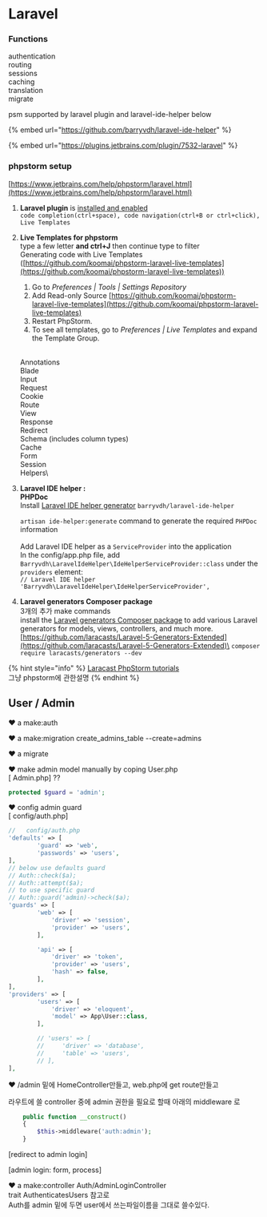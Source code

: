 # Laravel

### Functions

authentication\
routing\
sessions\
caching\
translation\
migrate

psm supported by laravel plugin and laravel-ide-helper below

{% embed url="https://github.com/barryvdh/laravel-ide-helper" %}

{% embed url="https://plugins.jetbrains.com/plugin/7532-laravel" %}

### phpstorm setup

[https://www.jetbrains.com/help/phpstorm/laravel.html](https://www.jetbrains.com/help/phpstorm/laravel.html) &#x20;

1.  **Laravel plugin** is [installed and enabled](https://www.jetbrains.com/help/phpstorm/managing-plugins.html#repos)\
    `code completion(ctrl+space), code navigation(ctrl+B or ctrl+click), Live Templates`


2.  **Live Templates for phpstorm**\
    type a few letter **and ctrl+J** then continue type to filter\
    Generating code with Live Templates ([https://github.com/koomai/phpstorm-laravel-live-templates](https://github.com/koomai/phpstorm-laravel-live-templates))

    1. Go to _Preferences | Tools | Settings Repository_
    2. Add Read-only Source [https://github.com/koomai/phpstorm-laravel-live-templates](https://github.com/koomai/phpstorm-laravel-live-templates)
    3. Restart PhpStorm.
    4. To see all templates, go to _Preferences | Live Templates_ and expand the Template Group.

    \
    Annotations \
    Blade \
    Input \
    Request \
    Cookie \
    Route \
    View \
    Response \
    Redirect \
    Schema (includes column types) \
    Cache \
    Form \
    Session \
    Helpers\

3.  **Laravel IDE helper :** \
    **PHPDoc**\
    Install [Laravel IDE helper generator](https://github.com/barryvdh/laravel-ide-helper)   `barryvdh/laravel-ide-helper`

    `artisan ide-helper:generate` command to generate the required `PHPDoc` information\
    \
    Add Laravel IDE helper as a `ServiceProvider` into the application\
    &#x20;In the config/app.php file, add `Barryvdh\LaravelIdeHelper\IdeHelperServiceProvider::class` under the `providers` element:\
    `// Laravel IDE helper` \
    `'Barryvdh\LaravelIdeHelper\IdeHelperServiceProvider',`
4. **Laravel generators Composer package** \
   3개의 추가 make commands\
   install the [Laravel generators Composer package](https://github.com/laracasts/Laravel-5-Generators-Extended) to add various Laravel generators for models, views, controllers, and much more.\
   [https://github.com/laracasts/Laravel-5-Generators-Extended](https://github.com/laracasts/Laravel-5-Generators-Extended)\
   `composer require laracasts/generators --dev`

{% hint style="info" %}
&#x20;[Laracast PhpStorm tutorials](https://laracasts.com/series/how-to-be-awesome-in-phpstorm)\
그냥 phpstorm에 관한설명
{% endhint %}

## User / Admin

:heart: a make:auth

:heart: a make:migration create\_admins\_table --create=admins

:heart: a migrate

:heart: make admin model manually by coping User.php\
\[ Admin.php]  ??

```php
protected $guard = 'admin';
```

:heart: config admin guard \
\[ config/auth.php]

```php
//   config/auth.php
'defaults' => [
        'guard' => 'web',
        'passwords' => 'users',
],
// below use defaults guard
// Auth::check($a);
// Auth::attempt($a);
// to use specific guard
// Auth::guard('admin)->check($a);
'guards' => [
        'web' => [
            'driver' => 'session',
            'provider' => 'users',
        ],

        'api' => [
            'driver' => 'token',
            'provider' => 'users',
            'hash' => false,
        ],
],
'providers' => [
        'users' => [
            'driver' => 'eloquent',
            'model' => App\User::class,
        ],

        // 'users' => [
        //     'driver' => 'database',
        //     'table' => 'users',
        // ],
],
```

:heart: /admin 밑에 HomeController만들고, web.php에 get route만들고

라우트에 쓸 controller 중에 admin 권한을 필요로 할때 아래의 middleware 로&#x20;

```php
    public function __construct()
    {
        $this->middleware('auth:admin');
    }
```

\[redirect to admin login]

\[admin login: form, process]

:heart: a make:controller Auth/AdminLoginController\
trait AuthenticatesUsers 참고로\
Auth를 admin 밑에 두면 user에서 쓰는파일이름을 그대로 쓸수있다.
